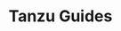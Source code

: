 ---
title: Tanzu Guides
linkTitle: Guides
description: >
    Getting Started Guides for Tanzu products.
<!-- menu:
    main:
        weight: 1 -->
---